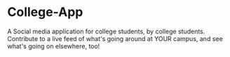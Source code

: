 # College-App
A Social media application for college students, by college students. Contribute to a live feed of what's going around at YOUR campus, and see what's going on elsewhere, too!
